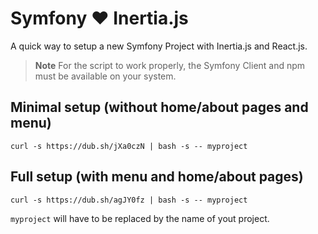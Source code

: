 # Symfony ❤️ Inertia.js

A quick way to setup a new Symfony Project with Inertia.js and React.js.

> **Note**
> For the script to work properly, the Symfony Client and npm must be available on your system.

## Minimal setup (without home/about pages and menu)

```shell
curl -s https://dub.sh/jXa0czN | bash -s -- myproject
```

## Full setup (with menu and home/about pages)

```shell
curl -s https://dub.sh/agJY0fz | bash -s -- myproject
```

`myproject` will have to be replaced by the name of yout project.
